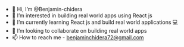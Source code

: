 - 👋 Hi, I’m @Benjamin-chidera
- 👀 I’m interested in building real world apps using React js
- 🌱 I’m currently learning React js and build real world applications 💻
- 💞️ I’m looking to collaborate on building real world apps
- 📫 How to reach me - benjaminchidera72@gmail.com

<!---
Benjamin-chidera/Benjamin-chidera is a ✨ special ✨ repository because its `README.md` (this file) appears on your GitHub profile.
You can click the Preview link to take a look at your changes.
--->
